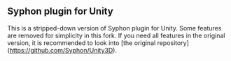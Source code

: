 Syphon plugin for Unity
------------------------

This is a stripped-down version of Syphon plugin for Unity. Some features are
removed for simplicity in this fork. If you need all features in the original
version, it is recommended to look into [the original repository]
(https://github.com/Syphon/Unity3D).
